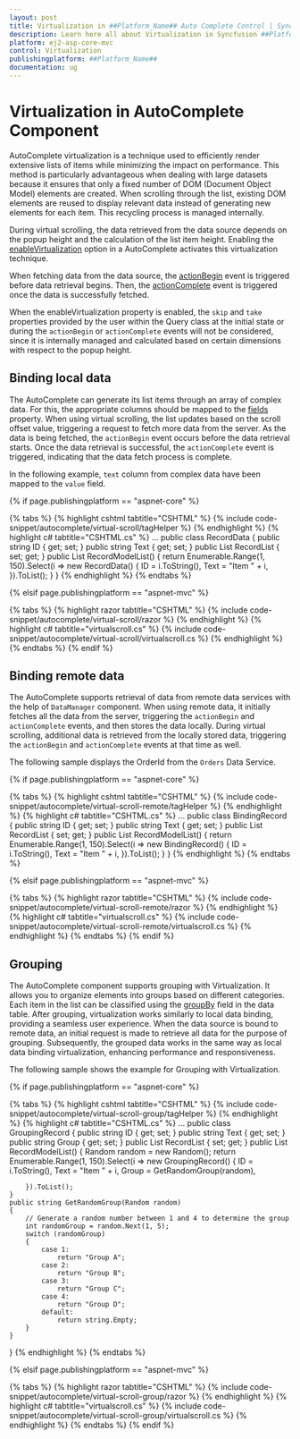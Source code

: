 ```yaml
---
layout: post
title: Virtualization in ##Platform_Name## Auto Complete Control | Syncfusion
description: Learn here all about Virtualization in Syncfusion ##Platform_Name## Auto Complete control of Syncfusion Essential JS 2 and more.
platform: ej2-asp-core-mvc
control: Virtualization
publishingplatform: ##Platform_Name##
documentation: ug
---
```



# Virtualization in AutoComplete Component

AutoComplete virtualization is a technique used to efficiently render extensive lists of items while minimizing the impact on performance. This method is particularly advantageous when dealing with large datasets because it ensures that only a fixed number of DOM (Document Object Model) elements are created. When scrolling through the list, existing DOM elements are reused to display relevant data instead of generating new elements for each item. This recycling process is managed internally.
 
During virtual scrolling, the data retrieved from the data source depends on the popup height and the calculation of the list item height. Enabling the [enableVirtualization](https://help.syncfusion.com/cr/aspnetcore-js2/syncfusion.ej2.dropdowns.autocomplete.html#Syncfusion_EJ2_DropDowns_AutoComplete_EnableVirtualization) option in a AutoComplete activates this virtualization technique.
 
When fetching data from the data source, the [actionBegin](https://help.syncfusion.com/cr/aspnetcore-js2/syncfusion.ej2.dropdowns.autocomplete.html#Syncfusion_EJ2_DropDowns_AutoComplete_ActionBegin) event is triggered before data retrieval begins. Then, the [actionComplete](https://help.syncfusion.com/cr/aspnetcore-js2/syncfusion.ej2.dropdowns.autocomplete.html#Syncfusion_EJ2_DropDowns_AutoComplete_ActionComplete) event is triggered once the data is successfully fetched.

When the enableVirtualization property is enabled, the `skip` and `take` properties provided by the user within the Query class at the initial state or during the `actionBegin` or `actionComplete` events will not be considered, since it is internally managed and calculated based on certain dimensions with respect to the popup height.

## Binding local data

The AutoComplete can generate its list items through an array of complex data. For this, the appropriate columns should be mapped to the [fields](https://help.syncfusion.com/cr/cref_files/aspnetcore-js2/Syncfusion.EJ2~Syncfusion.EJ2.DropDowns.AutoCompleteBuilder~Fields.html) property. When using virtual scrolling, the list updates based on the scroll offset value, triggering a request to fetch more data from the server. As the data is being fetched, the `actionBegin` event occurs before the data retrieval starts. Once the data retrieval is successful, the `actionComplete` event is triggered, indicating that the data fetch process is complete.

In the following example, `text` column from complex data have been mapped to the `value` field.

{% if page.publishingplatform == "aspnet-core" %}

{% tabs %}
{% highlight cshtml tabtitle="CSHTML" %}
{% include code-snippet/autocomplete/virtual-scroll/tagHelper %}
{% endhighlight %}
{% highlight c# tabtitle="CSHTML.cs" %}
...
public class RecordData
{
    public string ID { get; set; }
    public string Text { get; set; }
    public List<RecordData> RecordList { set; get; }
    public List<RecordData> RecordModelList()
    {
        return Enumerable.Range(1, 150).Select(i => new RecordData()
        {
            ID = i.ToString(),
            Text = "Item " + i,
        }).ToList();
    }
}
{% endhighlight %}
{% endtabs %} 

{% elsif page.publishingplatform == "aspnet-mvc" %}

{% tabs %}
{% highlight razor tabtitle="CSHTML" %}
{% include code-snippet/autocomplete/virtual-scroll/razor %}
{% endhighlight %}
{% highlight c# tabtitle="virtualscroll.cs" %}
{% include code-snippet/autocomplete/virtual-scroll/virtualscroll.cs %}
{% endhighlight %}
{% endtabs %}
{% endif %}

## Binding remote data

The AutoComplete supports retrieval of data from remote data services with the help of `DataManager` component. When using remote data, it initially fetches all the data from the server, triggering the `actionBegin` and `actionComplete` events, and then stores the data locally. During virtual scrolling, additional data is retrieved from the locally stored data, triggering the `actionBegin` and `actionComplete` events at that time as well.

The following sample displays the OrderId from the `Orders` Data Service.

{% if page.publishingplatform == "aspnet-core" %}

{% tabs %}
{% highlight cshtml tabtitle="CSHTML" %}
{% include code-snippet/autocomplete/virtual-scroll-remote/tagHelper %}
{% endhighlight %}
{% highlight c# tabtitle="CSHTML.cs" %}
...
public class BindingRecord
{
    public string ID { get; set; }
    public string Text { get; set; }
    public List<BindingRecord> RecordList { set; get; }
    public List<BindingRecord> RecordModelList()
    {
        return Enumerable.Range(1, 150).Select(i => new BindingRecord()
        {
            ID = i.ToString(),
            Text = "Item " + i,
        }).ToList();
    }
}
{% endhighlight %}
{% endtabs %} 

{% elsif page.publishingplatform == "aspnet-mvc" %}

{% tabs %}
{% highlight razor tabtitle="CSHTML" %}
{% include code-snippet/autocomplete/virtual-scroll-remote/razor %}
{% endhighlight %}
{% highlight c# tabtitle="virtualscroll.cs" %}
{% include code-snippet/autocomplete/virtual-scroll-remote/virtualscroll.cs %}
{% endhighlight %}
{% endtabs %}
{% endif %}

## Grouping

The AutoComplete component supports grouping with Virtualization. It allows you to organize elements into groups based on different categories. Each item in the list can be classified using the [groupBy](https://help.syncfusion.com/cr/cref_files/aspnetcore-js2/Syncfusion.EJ2~Syncfusion.EJ2.DropDowns.AutoCompleteFieldSettings~GroupBy.html) field in the data table. After grouping, virtualization works similarly to local data binding, providing a seamless user experience. When the data source is bound to remote data, an initial request is made to retrieve all data for the purpose of grouping. Subsequently, the grouped data works in the same way as local data binding virtualization, enhancing performance and responsiveness.

The following sample shows the example for Grouping with Virtualization.

{% if page.publishingplatform == "aspnet-core" %}

{% tabs %}
{% highlight cshtml tabtitle="CSHTML" %}
{% include code-snippet/autocomplete/virtual-scroll-group/tagHelper %}
{% endhighlight %}
{% highlight c# tabtitle="CSHTML.cs" %}
...
public class GroupingRecord
{
    public string ID { get; set; }
    public string Text { get; set; }
    public string Group { get; set; }
    public List<GroupingRecord> RecordList { set; get; }
    public List<GroupingRecord> RecordModelList()
    {
        Random random = new Random();
        return Enumerable.Range(1, 150).Select(i => new GroupingRecord()
        {
            ID = i.ToString(),
            Text = "Item " + i,
            Group = GetRandomGroup(random),

        }).ToList();
    }
    public string GetRandomGroup(Random random)
    {
        // Generate a random number between 1 and 4 to determine the group
        int randomGroup = random.Next(1, 5);
        switch (randomGroup)
        {
            case 1:
                return "Group A";
            case 2:
                return "Group B";
            case 3:
                return "Group C";
            case 4:
                return "Group D";
            default:
                return string.Empty;
        }
    }
}
{% endhighlight %}
{% endtabs %} 

{% elsif page.publishingplatform == "aspnet-mvc" %}

{% tabs %}
{% highlight razor tabtitle="CSHTML" %}
{% include code-snippet/autocomplete/virtual-scroll-group/razor %}
{% endhighlight %}
{% highlight c# tabtitle="virtualscroll.cs" %}
{% include code-snippet/autocomplete/virtual-scroll-group/virtualscroll.cs %}
{% endhighlight %}
{% endtabs %}
{% endif %}